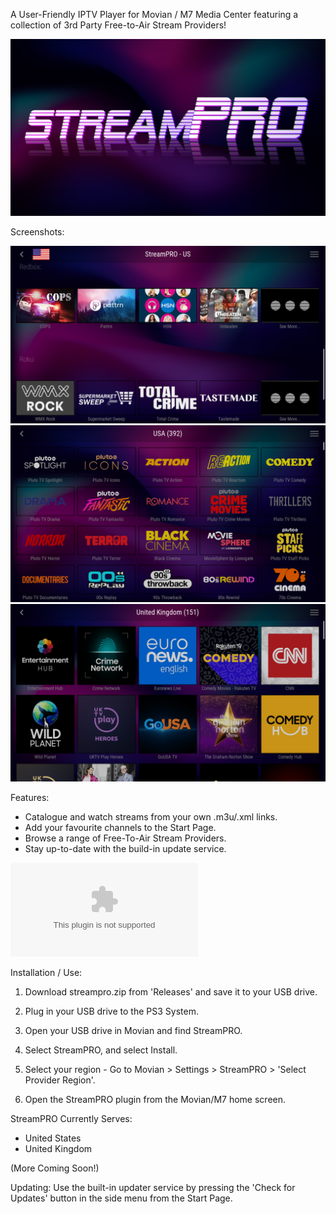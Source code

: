 A User-Friendly IPTV Player for Movian / M7 Media Center featuring a collection of 3rd Party Free-to-Air Stream Providers!


![StreamPRO Logo](/logo.png)

Screenshots:

![StreamPRO Logo](/Screenshots/1.png)
![StreamPRO Logo](/Screenshots/2.png)
![StreamPRO Logo](/Screenshots/3.png)

Features:
* Catalogue and watch streams from your own .m3u/.xml links.
* Add your favourite channels to the Start Page.
* Browse a range of Free-To-Air Stream Providers.
* Stay up-to-date with the build-in update service.

![Pre-Release Download - May Contain Bugs](/streampro.zip?raw=true)

Installation / Use:
1) Download streampro.zip from 'Releases' and save it to your USB drive.

2) Plug in your USB drive to the PS3 System.

3) Open your USB drive in Movian and find StreamPRO.

4) Select StreamPRO, and select Install.

5) Select your region - Go to Movian > Settings > StreamPRO > 'Select Provider Region'.

6) Open the StreamPRO plugin from the Movian/M7 home screen.

StreamPRO Currently Serves:
* United States
* United Kingdom
  
(More Coming Soon!)

Updating:
Use the built-in updater service by pressing the 'Check for Updates' button in the side menu from the Start Page. 
